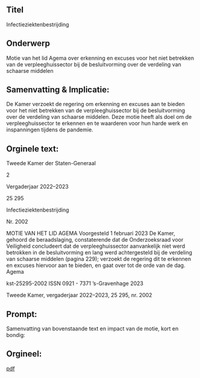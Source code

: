 ## Titel
Infectieziektenbestrijding
## Onderwerp
Motie van het lid Agema over erkenning en excuses voor het niet betrekken van de verpleeghuissector bij de besluitvorming over de verdeling van schaarse middelen
## Samenvatting & Implicatie:

De Kamer verzoekt de regering om erkenning en excuses aan te bieden voor het niet betrekken van de verpleeghuissector bij de besluitvorming over de verdeling van schaarse middelen. Deze motie heeft als doel om de verpleeghuissector te erkennen en te waarderen voor hun harde werk en inspanningen tijdens de pandemie.
## Orginele text:


Tweede Kamer der Staten-Generaal

2

Vergaderjaar 2022–2023

25 295

Infectieziektenbestrijding

Nr. 2002

MOTIE VAN HET LID AGEMA
Voorgesteld 1 februari 2023
De Kamer,
gehoord de beraadslaging,
constaterende dat de Onderzoeksraad voor Veiligheid concludeert dat de
verpleeghuissector aanvankelijk niet werd betrokken in de besluitvorming
en lang werd achtergesteld bij de verdeling van schaarse middelen
(pagina 229);
verzoekt de regering dit te erkennen en excuses hiervoor aan te bieden,
en gaat over tot de orde van de dag.
Agema

kst-25295-2002
ISSN 0921 - 7371
’s-Gravenhage 2023

Tweede Kamer, vergaderjaar 2022–2023, 25 295, nr. 2002


## Prompt:
Samenvatting van bovenstaande text en impact van de motie, kort en bondig:

## Orgineel:
[pdf](https://gegevensmagazijn.tweedekamer.nl/OData/v4/2.0/Document(ae2d0174-8611-4269-bfb2-f7ac55125774)/resource)
